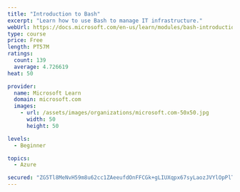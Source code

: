 ```yaml
---
title: "Introduction to Bash"
excerpt: "Learn how to use Bash to manage IT infrastructure."
webUrl: https://docs.microsoft.com/en-us/learn/modules/bash-introduction/
type: course
price: Free
length: PT57M
ratings:
  count: 139
  average: 4.726619
heat: 50

provider:
  name: Microsoft Learn
  domain: microsoft.com
  images:
    - url: /assets/images/organizations/microsoft.com-50x50.jpg
      width: 50
      height: 50

levels:
  - Beginner

topics:
  - Azure

secured: "ZG5Tl8MeNvH59m8u62cc1ZAeeufdOnFFCGk+gLIUXqpx67syLaozJVYlOpPlTTMphfWc4HZswfibe6lBjDg+oGHM2GBuP76tHb71byMyfibmdZSyMtexyqLfvOjIMTHixCMW/7g/VPIVs9FqdhwN0WT6I/5QuBfQczVAqdrbgwaoCizQgIapp5f7VYPnYsyOVbZefY0ljcx4LQJAORmpa7gFsqxPE/eLCGebu5Mi9yfwdcb9x0Ku+dHCSwnrqVaB8wYiKWulc2vmJCogcWacaNmOOfTOUCPO8dAjT9FP1MkHwdQtyjFa7CrHKFQaIGqw0SOfNYlQjUXf5oVn1ZcteB4mUKFgYhrEb1OmtZqcUtjPnD+67BUaQl8nt9DKDmikPkquh1yEax6T1rZIvtCpanwDrEmPiVAQTjd2KrqOTzA=;0bxkBVuOpn0gwtvIBcwZeg=="
---
```


